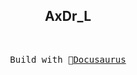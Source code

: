<h2 align="center">
AxDr_L
</h2><br>

<pre align="center">
 Build with 🦖<a href="https://docusaurus.io/">Docusaurus</a> 
</pre>
